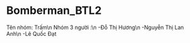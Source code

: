 # Bomberman_BTL2
Tên nhóm: Trấm\n
Nhóm 3 người :\n
-Đỗ Thị Hương\n
-Nguyễn Thị Lan Anh\n
-Lê Quốc Đạt

